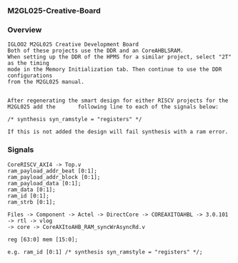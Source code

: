 ### M2GL025-Creative-Board

### Overview
	IGLOO2 M2GL025 Creative Development Board
	Both of these projects use the DDR and an CoreAHBLSRAM.
	When setting up the DDR of the HPMS for a similar project, select "2T" as the timing 
	mode in the Memory Initialization tab. Then continue to use the DDR configurations 
	from the M2GL025 manual. 


	After regenerating the smart design for either RISCV projects for the M2GL025 add the 		following line to each of the signals below:

	/* synthesis syn_ramstyle = "registers" */

	If this is not added the design will fail synthesis with a ram error.

### Signals 

	CoreRISCV_AXI4 -> Top.v 
	ram_payload_addr_beat [0:1]; 
	ram_payload_addr_block [0:1]; 
	ram_payload_data [0:1];
	ram_data [0:1]; 
	ram_id [0:1]; 
	ram_strb [0:1];

	Files -> Component -> Actel -> DirectCore -> COREAXITOAHBL -> 3.0.101 -> rtl -> vlog 
	-> core -> CoreAXItoAHB_RAM_syncWrAsyncRd.v

	reg [63:0] mem [15:0];

	e.g. ram_id [0:1] /* synthesis syn_ramstyle = "registers" */;


